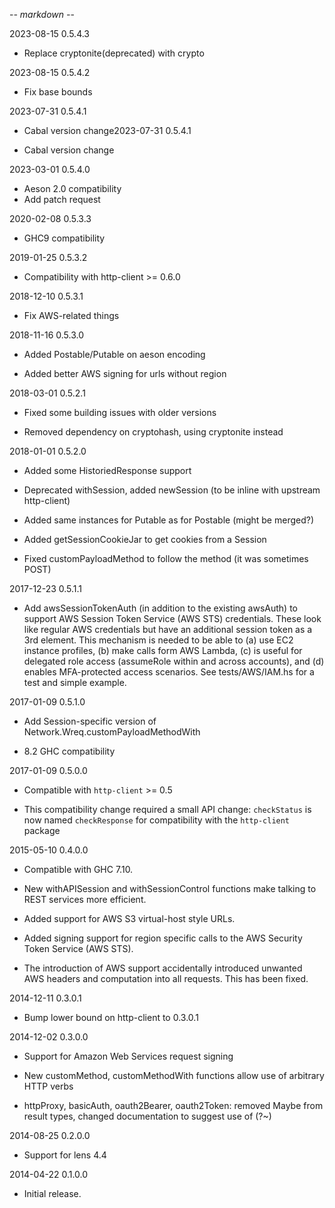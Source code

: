 -*- markdown -*-

2023-08-15 0.5.4.3

* Replace cryptonite(deprecated) with crypto


2023-08-15 0.5.4.2

* Fix base bounds


2023-07-31 0.5.4.1

* Cabal version change2023-07-31 0.5.4.1

* Cabal version change

2023-03-01 0.5.4.0

* Aeson 2.0 compatibility
* Add patch request


2020-02-08 0.5.3.3

* GHC9 compatibility

2019-01-25 0.5.3.2

* Compatibility with http-client >= 0.6.0

2018-12-10 0.5.3.1

* Fix AWS-related things

2018-11-16 0.5.3.0

* Added Postable/Putable on aeson encoding

* Added better AWS signing for urls without region

2018-03-01 0.5.2.1

* Fixed some building issues with older versions

* Removed dependency on cryptohash, using cryptonite instead

2018-01-01 0.5.2.0

* Added some HistoriedResponse support

* Deprecated withSession, added newSession (to be inline with upstream http-client)

* Added same instances for Putable as for Postable (might be merged?)

* Added getSessionCookieJar to get cookies from a Session

* Fixed customPayloadMethod to follow the method (it was sometimes POST)

2017-12-23 0.5.1.1

* Add awsSessionTokenAuth (in addition to the existing awsAuth) to
  support AWS Session Token Service (AWS STS) credentials. These look
  like regular AWS credentials but have an additional session token as
  a 3rd element. This mechanism is needed to be able to (a) use EC2
  instance profiles, (b) make calls form AWS Lambda, (c) is useful for
  delegated role access (assumeRole within and across accounts), and (d)
  enables MFA-protected access scenarios.
  See tests/AWS/IAM.hs for a test and simple example.

2017-01-09 0.5.1.0

* Add Session-specific version of Network.Wreq.customPayloadMethodWith

* 8.2 GHC compatibility

2017-01-09 0.5.0.0

* Compatible with `http-client` >= 0.5

* This compatibility change required a small API change: `checkStatus`
  is now named `checkResponse` for compatibility with the
  `http-client` package

2015-05-10 0.4.0.0

* Compatible with GHC 7.10.

* New withAPISession and withSessionControl functions make talking to
  REST services more efficient.

* Added support for AWS S3 virtual-host style URLs.

* Added signing support for region specific calls to the AWS Security
  Token Service (AWS STS).

* The introduction of AWS support accidentally introduced unwanted AWS
  headers and computation into all requests. This has been fixed.


2014-12-11 0.3.0.1

* Bump lower bound on http-client to 0.3.0.1


2014-12-02 0.3.0.0

* Support for Amazon Web Services request signing

* New customMethod, customMethodWith functions allow use of arbitrary
  HTTP verbs

* httpProxy, basicAuth, oauth2Bearer, oauth2Token: removed Maybe from
  result types, changed documentation to suggest use of (?~)


2014-08-25 0.2.0.0

* Support for lens 4.4


2014-04-22 0.1.0.0

* Initial release.
